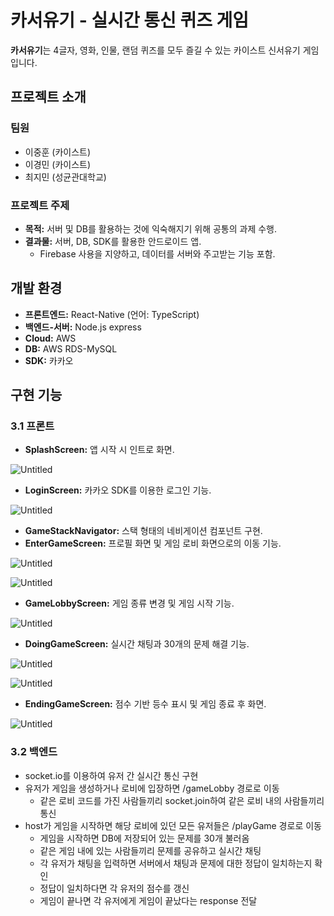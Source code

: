 # **카서유기 - 실시간 통신 퀴즈 게임**

**카서유기**는 4글자, 영화, 인물, 랜덤 퀴즈를 모두 즐길 수 있는 카이스트 신서유기 게임입니다.

## **프로젝트 소개**

### **팀원**

- 이중훈 (카이스트)
- 이경민 (카이스트)
- 최지민 (성균관대학교)

### **프로젝트 주제**

- **목적:** 서버 및 DB를 활용하는 것에 익숙해지기 위해 공통의 과제 수행.
- **결과물:** 서버, DB, SDK를 활용한 안드로이드 앱.
    - Firebase 사용을 지양하고, 데이터를 서버와 주고받는 기능 포함.

## **개발 환경**

- **프론트엔드:** React-Native (언어: TypeScript)
- **백엔드-서버:** Node.js express
- **Cloud:** AWS
- **DB:** AWS RDS-MySQL
- **SDK:** 카카오

## **구현 기능**

### **3.1 프론트**

- **SplashScreen:** 앱 시작 시 인트로 화면.

![Untitled](https://prod-files-secure.s3.us-west-2.amazonaws.com/f6cb388f-3934-47d6-9928-26d2e10eb0fc/d04a3062-12e5-4391-9249-3bb1d580d5f5/Untitled.png)

- **LoginScreen:** 카카오 SDK를 이용한 로그인 기능.

![Untitled](https://prod-files-secure.s3.us-west-2.amazonaws.com/f6cb388f-3934-47d6-9928-26d2e10eb0fc/993d4c4c-52b8-476f-a858-9901313d271b/Untitled.png)

- **GameStackNavigator:** 스택 형태의 네비게이션 컴포넌트 구현.
- **EnterGameScreen:** 프로필 화면 및 게임 로비 화면으로의 이동 기능.

![Untitled](https://prod-files-secure.s3.us-west-2.amazonaws.com/f6cb388f-3934-47d6-9928-26d2e10eb0fc/01113fc7-a135-43ab-b8c3-0525577c568f/Untitled.png)

![Untitled](https://prod-files-secure.s3.us-west-2.amazonaws.com/f6cb388f-3934-47d6-9928-26d2e10eb0fc/6eea827e-cb74-43a5-8e82-7a67a5baca9c/Untitled.png)

- **GameLobbyScreen:** 게임 종류 변경 및 게임 시작 기능.

![Untitled](https://prod-files-secure.s3.us-west-2.amazonaws.com/f6cb388f-3934-47d6-9928-26d2e10eb0fc/b9400b44-7a82-4dcb-80c4-9bdf049508ed/Untitled.png)

- **DoingGameScreen:** 실시간 채팅과 30개의 문제 해결 기능.

![Untitled](https://prod-files-secure.s3.us-west-2.amazonaws.com/f6cb388f-3934-47d6-9928-26d2e10eb0fc/aae474a6-e270-426c-b537-e1e865d0dcb9/Untitled.png)

![Untitled](https://prod-files-secure.s3.us-west-2.amazonaws.com/f6cb388f-3934-47d6-9928-26d2e10eb0fc/6d8f8560-5f37-406c-a466-df2c11037b95/Untitled.png)

- **EndingGameScreen:** 점수 기반 등수 표시 및 게임 종료 후 화면.

![Untitled](https://prod-files-secure.s3.us-west-2.amazonaws.com/f6cb388f-3934-47d6-9928-26d2e10eb0fc/2f7f6001-f491-40c7-b062-9e1be8f7810f/Untitled.png)

### **3.2 백엔드**

- socket.io를 이용하여 유저 간 실시간 통신 구현
- 유저가 게임을 생성하거나 로비에 입장하면 /gameLobby 경로로 이동
    - 같은 로비 코드를 가진 사람들끼리 socket.join하여 같은 로비 내의 사람들끼리 통신
- host가 게임을 시작하면 해당 로비에 있던 모든 유저들은 /playGame 경로로 이동
    - 게임을 시작하면 DB에 저장되어 있는 문제를 30개 불러옴
    - 같은 게임 내에 있는 사람들끼리 문제를 공유하고 실시간 채팅
    - 각 유저가 채팅을 입력하면 서버에서 채팅과 문제에 대한 정답이 일치하는지 확인
    - 정답이 일치하다면 각 유저의 점수를 갱신
    - 게임이 끝나면 각 유저에게 게임이 끝났다는 response 전달
